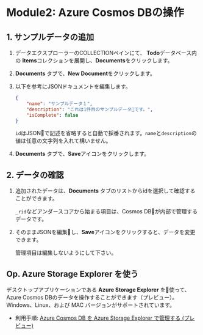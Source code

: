 # Module2: Azure Cosmos DBの操作

## 1. サンプルデータの追加

1. データエクスプローラーのCOLLECTIONペインにて、 **Todo**データベース内の **Items**コレクションを展開し、**Documents**をクリックします。

1. **Documents** タブで、**New Document**をクリックします。

1. 以下を参考にJSONドキュメントを編集します。

    ```JSON
    {
        "name": "サンプルデータ１",
        "description": "これは1件目のサンプルデータです。",
        "isComplete": false
    }
    ```

    ```id```はJSONで記述を省略すると自動で採番されます。```name```と```description```の値は任意の文字列を入れて構いません。

1. **Documents** タブで、**Save**アイコンをクリックします。

## 2. データの確認

1. 追加されたデータは、**Documents** タブのリストからidを選択して確認することができます。

    ```_rid```などアンダースコアから始まる項目は、Cosmos DBが内部で管理するデータです。

1. そのままJSONを編集し、**Save**アイコンをクリックすると、データを変更できます。

    管理項目は編集しないようにして下さい。

## Op. Azure Storage Explorer を使う

デスクトップアプリケーションである **Azure Storage Explorer** を使って、Azure Cosmos DBのデータを操作することができます（プレビュー）。Windows、Linux、および MAC バージョンがサポートされています。

* 利用手順: [Azure Cosmos DB を Azure Storage Explorer で管理する (プレビュー)](https://docs.microsoft.com/ja-jp/azure/cosmos-db/tutorial-documentdb-and-mongodb-in-storage-explorer)